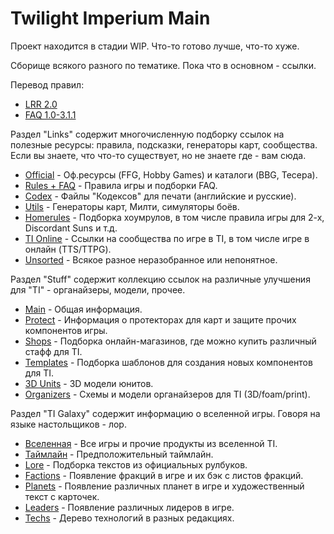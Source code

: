 # Twilight Imperium Main

Проект находится в стадии WIP. Что-то готово лучше, что-то хуже.

Сборище всякого разного по тематике.
Пока что в основном - ссылки.

Перевод правил:
* [LRR 2.0](https://github.com/shad0wrunner/spb-imperium/blob/master/rules/index.md)
* [FAQ 1.0-3.1.1](https://github.com/shad0wrunner/spb-imperium/blob/master/rules/dane_faq.md)

Раздел "Links" содержит многочисленную подборку ссылок на полезные ресурсы: правила, подсказки, генераторы карт, сообщества.  
Если вы знаете, что что-то существует, но не знаете где - вам сюда.
* [Official](https://github.com/shad0wrunner/spb-imperium/blob/master/links/official.md) - Оф.ресурсы (FFG, Hobby Games) и каталоги (BBG, Тесера).
* [Rules + FAQ](https://github.com/shad0wrunner/spb-imperium/blob/master/links/rules.md) - Правила игры и подборки FAQ.
* [Codex](https://github.com/shad0wrunner/spb-imperium/blob/master/links/codexes.md) - Файлы "Кодексов" для печати (английские и русские).
* [Utils](https://github.com/shad0wrunner/spb-imperium/blob/master/links/utils.md) - Генераторы карт, Милти, симуляторы боёв.
* [Homerules](https://github.com/shad0wrunner/spb-imperium/blob/master/links/homerules.md) - Подборка хоумрулов, в том числе правила игры для 2-х, Discordant Suns и т.д.
* [TI Online](https://github.com/shad0wrunner/spb-imperium/blob/master/links/online.md) - Ссылки на сообщества по игре в TI, в том числе игре в онлайн (TTS/TTPG).
* [Unsorted](https://github.com/shad0wrunner/spb-imperium/blob/master/links/unsorted.md) - Всякое разное неразобранное или непонятное.

Раздел "Stuff" содержит коллекцию ссылок на различные улучшения для "TI" - органайзеры, модели, прочее.
* [Main](https://github.com/shad0wrunner/spb-imperium/blob/master/stuff/stuff.md) - Общая информация.
* [Protect](https://github.com/shad0wrunner/spb-imperium/blob/master/stuff/protect.md) - Информация о протекторах для карт и защите прочих компонентов игры.
* [Shops](https://github.com/shad0wrunner/spb-imperium/blob/master/stuff/shops.md) - Подборка онлайн-магазинов, где можно купить различный стафф для TI.
* [Templates](https://github.com/shad0wrunner/spb-imperium/blob/master/stuff/templates.md) - Подборка шаблонов для создания новых компонентов для TI.
* [3D Units](https://github.com/shad0wrunner/spb-imperium/blob/master/stuff/3dunits.md) - 3D модели юнитов.
* [Organizers](https://github.com/shad0wrunner/spb-imperium/blob/master/stuff/organizers.md) - Схемы и модели органайзеров для TI (3D/foam/print).

Раздел "TI Galaxy" содержит информацию о вселенной игры. Говоря на языке настольщиков - лор.
* [Вселенная](https://github.com/shad0wrunner/spb-imperium/blob/master/galaxy/media.md) - Все игры и прочие продукты из вселенной TI.
* [Таймлайн](https://github.com/shad0wrunner/spb-imperium/blob/master/galaxy/timeline.md) - Предположительный таймлайн.
* [Lore](https://github.com/shad0wrunner/spb-imperium/blob/master/galaxy/lore.md) - Подборка текстов из официальных рулбуков.
* [Factions](https://github.com/shad0wrunner/spb-imperium/blob/master/galaxy/factions.md) - Появление фракций в игре и их бэк с листов фракций.
* [Planets](https://github.com/shad0wrunner/spb-imperium/blob/master/galaxy/planets.md) - Появление различных планет в игре и художественный текст с карточек.
* [Leaders](https://github.com/shad0wrunner/spb-imperium/blob/master/galaxy/leaders.md) - Появление различных лидеров в игре.
* [Techs](https://github.com/shad0wrunner/spb-imperium/blob/master/galaxy/techs.md) - Дерево технологий в разных редакциях.
